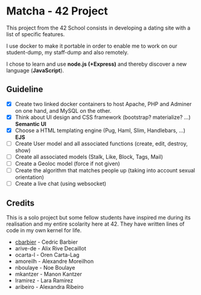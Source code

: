 # Matcha - 42 Project

This project from the 42 School consists in developing a dating site with a list of specific features.

I use docker to make it portable in order to enable me to work on our student-dump, my staff-dump and also remotely.

I chose to learn and use **node.js (+Express)** and thereby discover a new language (**JavaScript**).

## Guideline

- [x] Create two linked docker containers to host Apache, PHP and Adminer on one hand, and MySQL on the other.
- [x] Think about UI design and CSS framework (bootstrap? materialize? ...) **Semantic UI**
- [x] Choose a HTML templating engine (Pug, Haml, Slim, Handlebars, ...) **EJS**
- [ ] Create User model and all associated functions (create, edit, destroy, show) 
- [ ] Create all associated models (Stalk, Like, Block, Tags, Mail)
- [ ] Create a Geoloc model (force if not given)
- [ ] Create the algorithm that matches people up (taking into account sexual orientation)
- [ ] Create a live chat (using websocket)

## Credits

This is a solo project but some fellow students have inspired me during its realisation and my entire scolarity here at 42. They have written lines of code in my own kernel for life.

* [cbarbier](https://github.com/cbarbier) - Cedric Barbier
* arive-de - Alix Rive Decaillot
* ocarta-l - Oren Carta-Lag
* amoreilh - Alexandre Moreilhon
* nboulaye - Noe Boulaye
* mkantzer - Manon Kantzer
* lramirez - Lara Ramirez
* aribeiro - Alexandra Ribeiro
